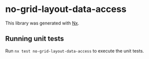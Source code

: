 # no-grid-layout-data-access

This library was generated with [Nx](https://nx.dev).

## Running unit tests

Run `nx test no-grid-layout-data-access` to execute the unit tests.
